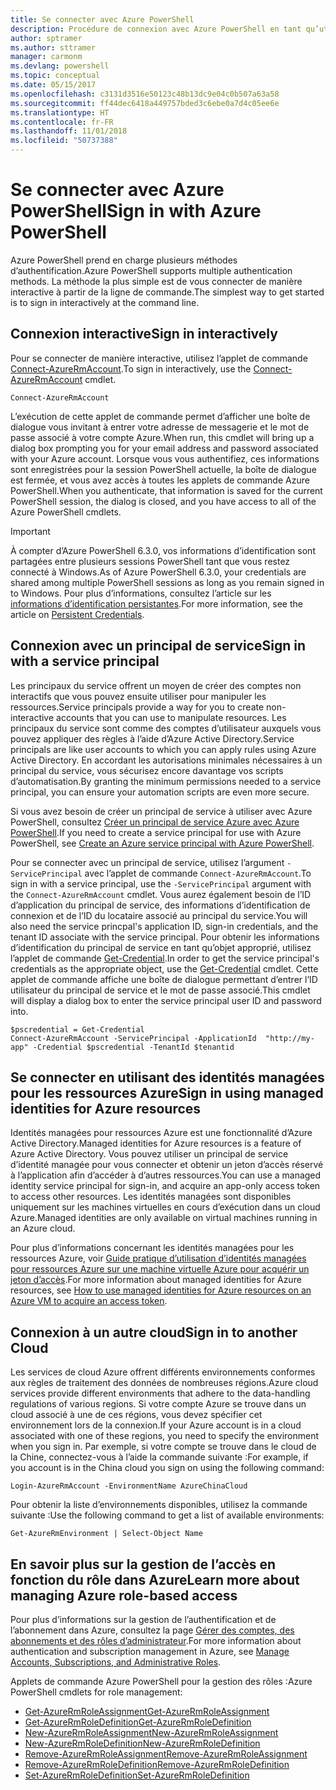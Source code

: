 ```yaml
---
title: Se connecter avec Azure PowerShell
description: Procédure de connexion avec Azure PowerShell en tant qu’utilisateur, en tant que principal de service, ou avec des identités managées pour les ressources Azure.
author: sptramer
ms.author: sttramer
manager: carmonm
ms.devlang: powershell
ms.topic: conceptual
ms.date: 05/15/2017
ms.openlocfilehash: c3131d3516e50123c48b13dc9e04c0b507a63a58
ms.sourcegitcommit: ff44dec6418a449757bded3c6ebe0a7d4c05ee6e
ms.translationtype: HT
ms.contentlocale: fr-FR
ms.lasthandoff: 11/01/2018
ms.locfileid: "50737388"
---
```

# <a name="sign-in-with-azure-powershell"></a><span data-ttu-id="ef30b-103">Se connecter avec Azure PowerShell</span><span class="sxs-lookup"><span data-stu-id="ef30b-103">Sign in with Azure PowerShell</span></span>

<span data-ttu-id="ef30b-104">Azure PowerShell prend en charge plusieurs méthodes d’authentification.</span><span class="sxs-lookup"><span data-stu-id="ef30b-104">Azure PowerShell supports multiple authentication methods.</span></span> <span data-ttu-id="ef30b-105">La méthode la plus simple est de vous connecter de manière interactive à partir de la ligne de commande.</span><span class="sxs-lookup"><span data-stu-id="ef30b-105">The simplest way to get started is to sign in interactively at the command line.</span></span>

## <a name="sign-in-interactively"></a><span data-ttu-id="ef30b-106">Connexion interactive</span><span class="sxs-lookup"><span data-stu-id="ef30b-106">Sign in interactively</span></span>

<span data-ttu-id="ef30b-107">Pour se connecter de manière interactive, utilisez l’applet de commande [Connect-AzureRmAccount](/powershell/module/azurerm.profile/connect-azurermaccount).</span><span class="sxs-lookup"><span data-stu-id="ef30b-107">To sign in interactively, use the [Connect-AzureRmAccount](/powershell/module/azurerm.profile/connect-azurermaccount) cmdlet.</span></span>

```azurepowershell
Connect-AzureRmAccount
```

<span data-ttu-id="ef30b-108">L’exécution de cette applet de commande permet d’afficher une boîte de dialogue vous invitant à entrer votre adresse de messagerie et le mot de passe associé à votre compte Azure.</span><span class="sxs-lookup"><span data-stu-id="ef30b-108">When run, this cmdlet will bring up a dialog box prompting you for your email address and password associated with your Azure account.</span></span> <span data-ttu-id="ef30b-109">Lorsque vous vous authentifiez, ces informations sont enregistrées pour la session PowerShell actuelle, la boîte de dialogue est fermée, et vous avez accès à toutes les applets de commande Azure PowerShell.</span><span class="sxs-lookup"><span data-stu-id="ef30b-109">When you authenticate, that information is saved for the current PowerShell session, the dialog is closed, and you have access to all of the Azure PowerShell cmdlets.</span></span>

> [!IMPORTANT]
> <span data-ttu-id="ef30b-110">À compter d’Azure PowerShell 6.3.0, vos informations d’identification sont partagées entre plusieurs sessions PowerShell tant que vous restez connecté à Windows.</span><span class="sxs-lookup"><span data-stu-id="ef30b-110">As of Azure PowerShell 6.3.0, your credentials are shared among multiple PowerShell sessions as long as you remain signed in to Windows.</span></span> <span data-ttu-id="ef30b-111">Pour plus d’informations, consultez l’article sur les [informations d’identification persistantes](context-persistence.md).</span><span class="sxs-lookup"><span data-stu-id="ef30b-111">For more information, see the article on [Persistent Credentials](context-persistence.md).</span></span>

## <a name="sign-in-with-a-service-principal"></a><span data-ttu-id="ef30b-112">Connexion avec un principal de service</span><span class="sxs-lookup"><span data-stu-id="ef30b-112">Sign in with a service principal</span></span>

<span data-ttu-id="ef30b-113">Les principaux du service offrent un moyen de créer des comptes non interactifs que vous pouvez ensuite utiliser pour manipuler les ressources.</span><span class="sxs-lookup"><span data-stu-id="ef30b-113">Service principals provide a way for you to create non-interactive accounts that you can use to manipulate resources.</span></span> <span data-ttu-id="ef30b-114">Les principaux du service sont comme des comptes d’utilisateur auxquels vous pouvez appliquer des règles à l’aide d’Azure Active Directory.</span><span class="sxs-lookup"><span data-stu-id="ef30b-114">Service principals are like user accounts to which you can apply rules using Azure Active Directory.</span></span> <span data-ttu-id="ef30b-115">En accordant les autorisations minimales nécessaires à un principal du service, vous sécurisez encore davantage vos scripts d’automatisation.</span><span class="sxs-lookup"><span data-stu-id="ef30b-115">By granting the minimum permissions needed to a service principal, you can ensure your automation scripts are even more secure.</span></span>

<span data-ttu-id="ef30b-116">Si vous avez besoin de créer un principal de service à utiliser avec Azure PowerShell, consultez [Créer un principal de service Azure avec Azure PowerShell](create-azure-service-principal-azureps.md).</span><span class="sxs-lookup"><span data-stu-id="ef30b-116">If you need to create a service principal for use with Azure PowerShell, see [Create an Azure service principal with Azure PowerShell](create-azure-service-principal-azureps.md).</span></span>

<span data-ttu-id="ef30b-117">Pour se connecter avec un principal de service, utilisez l’argument `-ServicePrincipal` avec l’applet de commande `Connect-AzureRmAccount`.</span><span class="sxs-lookup"><span data-stu-id="ef30b-117">To sign in with a service principal, use the `-ServicePrincipal` argument with the `Connect-AzureRmAccount` cmdlet.</span></span> <span data-ttu-id="ef30b-118">Vous aurez également besoin de l’ID d’application du principal de service, des informations d’identification de connexion et de l’ID du locataire associé au principal du service.</span><span class="sxs-lookup"><span data-stu-id="ef30b-118">You will also need the service princpal's application ID, sign-in credentials, and the tenant ID associate with the service principal.</span></span> <span data-ttu-id="ef30b-119">Pour obtenir les informations d’identification du principal de service en tant qu’objet approprié, utilisez l’applet de commande [Get-Credential](/powershell/module/microsoft.powershell.security/get-credential).</span><span class="sxs-lookup"><span data-stu-id="ef30b-119">In order to get the service principal's credentials as the appropriate object, use the [Get-Credential](/powershell/module/microsoft.powershell.security/get-credential) cmdlet.</span></span> <span data-ttu-id="ef30b-120">Cette applet de commande affiche une boîte de dialogue permettant d’entrer l’ID utilisateur du principal de service et le mot de passe associé.</span><span class="sxs-lookup"><span data-stu-id="ef30b-120">This cmdlet will display a dialog box to enter the service principal user ID and password into.</span></span>

```azurepowershell-interactive
$pscredential = Get-Credential
Connect-AzureRmAccount -ServicePrincipal -ApplicationId  "http://my-app" -Credential $pscredential -TenantId $tenantid
```

## <a name="sign-in-using-managed-identities-for-azure-resources"></a><span data-ttu-id="ef30b-121">Se connecter en utilisant des identités managées pour les ressources Azure</span><span class="sxs-lookup"><span data-stu-id="ef30b-121">Sign in using managed identities for Azure resources</span></span>

<span data-ttu-id="ef30b-122">Identités managées pour ressources Azure est une fonctionnalité d’Azure Active Directory.</span><span class="sxs-lookup"><span data-stu-id="ef30b-122">Managed identities for Azure resources is a feature of Azure Active Directory.</span></span> <span data-ttu-id="ef30b-123">Vous pouvez utiliser un principal de service d’identité managée pour vous connecter et obtenir un jeton d’accès réservé à l’application afin d’accéder à d’autres ressources.</span><span class="sxs-lookup"><span data-stu-id="ef30b-123">You can use a managed identity service principal for sign-in, and acquire an app-only access token to access other resources.</span></span> <span data-ttu-id="ef30b-124">Les identités managées sont disponibles uniquement sur les machines virtuelles en cours d’exécution dans un cloud Azure.</span><span class="sxs-lookup"><span data-stu-id="ef30b-124">Managed identities are only available on virtual machines running in an Azure cloud.</span></span>

<span data-ttu-id="ef30b-125">Pour plus d’informations concernant les identités managées pour les ressources Azure, voir [Guide pratique d’utilisation d’identités managées pour ressources Azure sur une machine virtuelle Azure pour acquérir un jeton d’accès](/azure/active-directory/managed-identities-azure-resources/how-to-use-vm-token).</span><span class="sxs-lookup"><span data-stu-id="ef30b-125">For more information about managed identities for Azure resources, see [How to use managed identities for Azure resources on an Azure VM to acquire an access token](/azure/active-directory/managed-identities-azure-resources/how-to-use-vm-token).</span></span>

## <a name="sign-in-to-another-cloud"></a><span data-ttu-id="ef30b-126">Connexion à un autre cloud</span><span class="sxs-lookup"><span data-stu-id="ef30b-126">Sign in to another Cloud</span></span>

<span data-ttu-id="ef30b-127">Les services de cloud Azure offrent différents environnements conformes aux règles de traitement des données de nombreuses régions.</span><span class="sxs-lookup"><span data-stu-id="ef30b-127">Azure cloud services provide different environments that adhere to the data-handling regulations of various regions.</span></span> <span data-ttu-id="ef30b-128">Si votre compte Azure se trouve dans un cloud associé à une de ces régions, vous devez spécifier cet environnement lors de la connexion.</span><span class="sxs-lookup"><span data-stu-id="ef30b-128">If your Azure account is in a cloud associated with one of these regions, you need to specify the environment when you sign in.</span></span> <span data-ttu-id="ef30b-129">Par exemple, si votre compte se trouve dans le cloud de la Chine, connectez-vous à l’aide la commande suivante :</span><span class="sxs-lookup"><span data-stu-id="ef30b-129">For example, if you account is in the China cloud you sign on using the following command:</span></span>

```azurepowershell-interactive
Login-AzureRmAccount -EnvironmentName AzureChinaCloud
```

<span data-ttu-id="ef30b-130">Pour obtenir la liste d’environnements disponibles, utilisez la commande suivante :</span><span class="sxs-lookup"><span data-stu-id="ef30b-130">Use the following command to get a list of available environments:</span></span>

```azurepowershell-interactive
Get-AzureRmEnvironment | Select-Object Name
```

## <a name="learn-more-about-managing-azure-role-based-access"></a><span data-ttu-id="ef30b-131">En savoir plus sur la gestion de l’accès en fonction du rôle dans Azure</span><span class="sxs-lookup"><span data-stu-id="ef30b-131">Learn more about managing Azure role-based access</span></span>

<span data-ttu-id="ef30b-132">Pour plus d’informations sur la gestion de l’authentification et de l’abonnement dans Azure, consultez la page [Gérer des comptes, des abonnements et des rôles d’administrateur](/azure/active-directory/role-based-access-control-configure).</span><span class="sxs-lookup"><span data-stu-id="ef30b-132">For more information about authentication and subscription management in Azure, see [Manage Accounts, Subscriptions, and Administrative Roles](/azure/active-directory/role-based-access-control-configure).</span></span>

<span data-ttu-id="ef30b-133">Applets de commande Azure PowerShell pour la gestion des rôles :</span><span class="sxs-lookup"><span data-stu-id="ef30b-133">Azure PowerShell cmdlets for role management:</span></span>

* [<span data-ttu-id="ef30b-134">Get-AzureRmRoleAssignment</span><span class="sxs-lookup"><span data-stu-id="ef30b-134">Get-AzureRmRoleAssignment</span></span>](/powershell/module/AzureRM.Resources/Get-AzureRmRoleAssignment)
* [<span data-ttu-id="ef30b-135">Get-AzureRmRoleDefinition</span><span class="sxs-lookup"><span data-stu-id="ef30b-135">Get-AzureRmRoleDefinition</span></span>](/powershell/module/AzureRM.Resources/Get-AzureRmRoleDefinition)
* [<span data-ttu-id="ef30b-136">New-AzureRmRoleAssignment</span><span class="sxs-lookup"><span data-stu-id="ef30b-136">New-AzureRmRoleAssignment</span></span>](/powershell/module/AzureRM.Resources/New-AzureRmRoleAssignment)
* [<span data-ttu-id="ef30b-137">New-AzureRmRoleDefinition</span><span class="sxs-lookup"><span data-stu-id="ef30b-137">New-AzureRmRoleDefinition</span></span>](/powershell/module/AzureRM.Resources/New-AzureRmRoleDefinition)
* [<span data-ttu-id="ef30b-138">Remove-AzureRmRoleAssignment</span><span class="sxs-lookup"><span data-stu-id="ef30b-138">Remove-AzureRmRoleAssignment</span></span>](/powershell/module/AzureRM.Resources/Remove-AzureRmRoleAssignment)
* [<span data-ttu-id="ef30b-139">Remove-AzureRmRoleDefinition</span><span class="sxs-lookup"><span data-stu-id="ef30b-139">Remove-AzureRmRoleDefinition</span></span>](/powershell/module/AzureRM.Resources/Remove-AzureRmRoleDefinition)
* [<span data-ttu-id="ef30b-140">Set-AzureRmRoleDefinition</span><span class="sxs-lookup"><span data-stu-id="ef30b-140">Set-AzureRmRoleDefinition</span></span>](/powershell/moduel/AzureRM.Resources/Set-AzureRmRoleDefinition)
